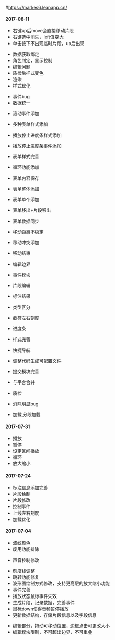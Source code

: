 #https://markes6.leanapp.cn/

#### 2017-08-11
- 右键up后move会直接移动片段
- 右键选中消失，left值变大
- 单击按下不出现临时片段，up后出现
+ 数据获取绑定
+ 角色判定，显示控制
+ 编辑问题
+ 质检后样式变色
+ 渲染
+ 样式优化
- 事件bug
- 数据统一

+ 滚动事件添加
+ 多种表单样式添加
+ 播放停止进度条样式添加
+ 播放停止进度条事件添加
+ 表单样式完善
+ 循环功能添加
+ 表单内容保存

+ 表单整体添加
+ 表单单个添加
+ 表单移出+片段移出
+ 表单数据同步

+ 移动距离不稳定
+ 移动冲突添加
+ 移动结束
+ 编辑边界

+ 事件模块
+ 片段编辑
+ 标注结果
+ 类型区分
+ 截符左右刻度
+ 进度条
+ 样式完善
+ 快捷导航
+ 调整代码生成可配置文件
+ 提交模块完善
+ 与平台合并
+ 质检
+ 消除明显bug
- 加载,分段加载

#### 2017-07-31
+ 播放
+ 暂停
+ 设定区间播放
+ 循环
+ 放大缩小

#### 2017-07-24
- 标注信息添加完善
- 片段绘制
- 片段修改
- 控制事件
- 上线左右刻度
- 加载优化

#### 2017-07-04
+ 波纹颜色
+ 废用功能排除
- 声音控制修改
+ 刻度线调整
+ 跳转功能修复
+ 波形图绘制方式修改，支持更高层的放大缩小功能
+ 事件完善
+ 播放状态鼠标事件失效
+ 生成片段，记录数据，完善事件
+ 鼠标down使得音频暂停播放
+ 更新数据结构，存储片段信息以及字段信息
- 编辑部分，拖动可移动位置，边框点击可更改大小
- 编辑模块限制，不可超出边界，不可重叠


